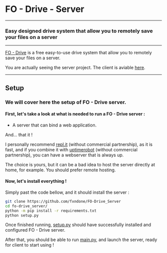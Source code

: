 # FO - Drive - Server

---

### Easy designed drive system that allow you to remotely save your files on a server

---

[FO - Drive](https://github.com/fxndone/FO-Drive) is a free easy-to-use drive system that allow you to remotely save your files on a server.

You are actually seeing the server project. The client is aviable [here](https://github.com/fxndone/FO-Drive).

---

## Setup

### We will cover here the setup of FO - Drive server.

#### First, let's take a look at what is needed to run a FO - Drive server :

- A server that can bind a web application.

And... that it !

I personally recommend [repl.it](https://replit.com) (without commercial partnership), as it is fast, and if you combine it with [uptimerobot](https://uptimerobot.com/) (without commercial partnership), you can have a webserver that is always up.

The choice is yours, but it can be a bad idea to host the server directly at home, for example. You should prefer remote hosting.

#### Now, let's install everything !

Simply past the code bellow, and it should install the server :

```bash
git clone https://github.com/fxndone/FO-Drive_Server
cd fo-drive_server/
python -m pip install -r requirements.txt
python setup.py
```

Once finished running, [setup.py](https://github.com/fxndone/FO-Drive_Server/blob/main/setup.py) should have successfully installed and configured FO - Drive server.

After that, you should be able to run [main.py](https://github.com/fxndone/FO-Drive_Server/blob/main/main.py), and launch the server, ready for client to start using !
